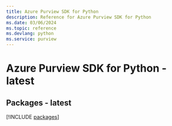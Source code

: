 ```yaml
---
title: Azure Purview SDK for Python
description: Reference for Azure Purview SDK for Python
ms.date: 03/06/2024
ms.topic: reference
ms.devlang: python
ms.service: purview
---
```

# Azure Purview SDK for Python - latest
## Packages - latest
[!INCLUDE [packages](purview-index.md)]